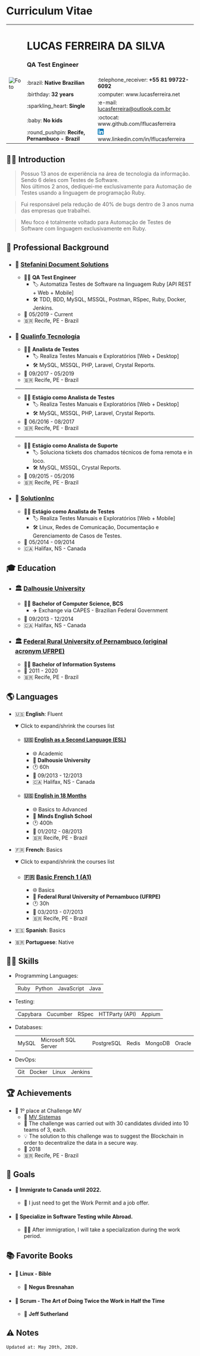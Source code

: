 # Curriculum Vitae

<table>
  <tr>
    <td rowspan="7">
      <img src='https://avatars2.githubusercontent.com/u/5920654?s=460&u=58910df8cdac7a24bba00e0be05d5fe97d6695ac&v=4' alt='Foto' width='320'>
    </td>
  </tr>
  <tr>
    <td colspan="2">
      <h1>LUCAS FERREIRA DA SILVA</h1>
      <h3>QA Test Engineer</h3>
    </td>
  </tr>
  <tr>
    <td>:brazil: <b>Native Brazilian</b></td>
    <td>:telephone_receiver: <b>+55 81 99722-6092</b></td>
  </tr>
  <tr>
    <td>:birthday: <b>32 years</b></td>
    <td>:computer: www.lucasferreira.net</td>
  </tr>
  <tr>
    <td>:sparkling_heart: <b>Single</b></td>
    <td>:e-mail: <a href="mailto:lucasferreira@outlook.com.br">lucasferreira@outlook.com.br</a></td>
  </tr>
  <tr>
    <td>:baby: <b>No kids</b></td>
    <td>:octocat: www.github.com/lflucasferreira</td>
  </tr>
  <tr>
    <td>:round_pushpin: <b>Recife, Pernambuco - Brazil</b></td>
    <td><img src="../images/linkedin.png"> www.linkedin.com/in/lflucasferreira</td>
  </tr>
</table>

## :raising_hand_man: Introduction

> Possuo 13 anos de experiência na área de tecnologia da informação. Sendo 6 deles com Testes de Software.  
> Nos últimos 2 anos, dediquei-me exclusivamente para Automação de Testes usando a linguagem de programação Ruby.

> Fui responsável pela redução de 40% de bugs dentro de 3 anos numa das empresas que trabalhei.

> Meu foco é totalmente voltado para Automação de Testes de Software com linguagem exclusivamente em Ruby.

## :briefcase: Professional Background

- ### :office: <a href="http://www.stefanini.com">Stefanini Document Solutions</a>

  - :man_office_worker: __QA Test Engineer__
    - :label: Automatiza Testes de Software na linguagem Ruby [API REST + Web + Mobile]
    - :hammer_and_wrench: TDD, BDD, MySQL, MSSQL, Postman, RSpec, Ruby, Docker, Jenkins.
  - :calendar: 05/2019 - Current
  - :brazil: Recife, PE - Brazil

- ### :office: <a href="http://www.qualinfo.com.br">Qualinfo Tecnologia</a>

  - :man_office_worker: __Analista de Testes__
    - :label: Realiza Testes Manuais e Exploratórios [Web + Desktop]
    - :hammer_and_wrench: MySQL, MSSQL, PHP, Laravel, Crystal Reports.
  - :calendar: 09/2017 - 05/2019
  - :brazil: Recife, PE - Brazil

  <hr>

  - :man_office_worker: __Estágio como Analista de Testes__
    - :label: Realiza Testes Manuais e Exploratórios [Web + Desktop]
    - :hammer_and_wrench: MySQL, MSSQL, PHP, Laravel, Crystal Reports.
  - :calendar: 06/2016 - 08/2017
  - :brazil: Recife, PE - Brazil

  <hr>

  - :man_office_worker: __Estágio como Analista de Suporte__
    - :label: Soluciona tickets dos chamados técnicos de foma remota e in loco.
    - :hammer_and_wrench: MySQL, MSSQL, Crystal Reports.
  - :calendar: 09/2015 - 05/2016
  - :brazil: Recife, PE - Brazil

- ### :office: <a href="http://www.solutioninc.com">SolutionInc</a>

  - :man_office_worker: __Estágio como Analista de Testes__
    - :label: Realiza Testes Manuais e Exploratórios [Web + Mobile]
    - :hammer_and_wrench: Linux, Redes de Comunicação, Documentação e Gerenciamento de Casos de Testes.
  - :calendar: 05/2014 - 09/2014
  - :canada: Halifax, NS - Canada

## :mortar_board: Education

- ### :classical_building: <a href="http://www.dal.ca">Dalhousie University</a>

  - :man_student: __Bachelor of Computer Science, BCS__
    - :airplane: Exchange via CAPES - Brazilian Federal Government
  - :calendar: 09/2013 - 12/2014
  - :canada: Halifax, NS - Canada

<!-- Bachelor of Computer Science, BCS -->

- ### :classical_building: <a href="http://www.ufrpe.br">Federal Rural University of Pernambuco (original acronym UFRPE)</a>

  - :man_student: __Bachelor of Information Systems__
  - :calendar: 2011 - 2020
  - :brazil: Recife, PE - Brazil

## :earth_americas: Languages

- :us: __English__: Fluent

  <details open>
    <summary>Click to expand/shrink the courses list</summary>

    - #### :us: <a href="http://www.dal.ca">English as a Second Language (ESL)</a>

      - :globe_with_meridians: Academic
      - :school: __Dalhousie University__
      - :clock1: 60h
      - :calendar: 09/2013 - 12/2013
      - :canada: Halifax, NS - Canada

    - #### :us: <a href="https://mindsidiomas.com.br">English in 18 Months</a>

      - :globe_with_meridians: Basics to Advanced
      - :school: __Minds English School__
      - :clock1: 400h
      - :calendar: 01/2012 - 08/2013
      - :brazil: Recife, PE - Brazil
  </details>

- :fr: __French__: Basics

  <details open>
    <summary>Click to expand/shrink the courses list</summary>

    - ### :fr: <a href="http://www.ufrpe.br">Basic French 1 (A1)</a>

      - :globe_with_meridians: Basics
      - :school: __Federal Rural University of Pernambuco (UFRPE)__
      - :clock1: 30h
      - :calendar: 03/2013 - 07/2013
      - :brazil: Recife, PE - Brazil
  </details>

- :es: __Spanish__: Basics
- :brazil: __Portuguese__: Native

## :ng_man: Skills

- Programming Languages:

  <table>
    <tr>
      <td>Ruby</td>
      <td>Python</td>
      <td>JavaScript</td>
      <td>Java</td>
    </tr>
  </table>

- Testing:

  <table>
    <tr>
      <td>Capybara</td>
      <td>Cucumber</td>
      <td>RSpec</td>
      <td>HTTParty (API)</td>
      <td>Appium</td>
    </tr>
  </table>

- Databases:

  <table>
    <tr>
      <td>MySQL</td>
      <td>Microsoft SQL Server</td>
      <td>PostgreSQL</td>
      <td>Redis</td>
      <td>MongoDB</td>
      <td>Oracle</td>
    </tr>
  </table>

- DevOps:

  <table>
    <tr>
      <td>Git</td>
      <td>Docker</td>
      <td>Linux</td>
      <td>Jenkins</td>
    </tr>
  </table>

## :trophy: Achievements

- :1st_place_medal: 1º place at Challenge MV
  - :office: <a href="http://www.mv.com.br">MV Sistemas</a>
  - :bookmark: The challenge was carried out with 30 candidates divided into 10 teams of 3, each.
  - :bulb: The solution to this challenge was to suggest the Blockchain in order to decentralize the data in a secure way.
  - :calendar: 2018
  - :brazil: Recife, PE - Brazil

## :dart: Goals

- #### :pushpin: Immigrate to Canada until 2022.
  - :crossed_fingers: I just need to get the Work Permit and a job offer.

- #### :pushpin: Specialize in Software Testing while Abroad.
  - :man_technologist: After immigration, I will take a specialization during the work period.

## :books: Favorite Books

- #### :book: Linux - Bible
  - :rocket: __Negus Bresnahan__

- #### :book: Scrum - The Art of Doing Twice the Work in Half the Time
  - :rocket: __Jeff Sutherland__

## :warning: Notes

    Updated at: May 20th, 2020.